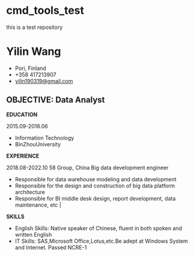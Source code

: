 # cmd_tools_test
this is a test repository

# Yilin Wang
 - Pori, Finland
 - +358 417213907
 - yilin190319@gmail.com 


## OBJECTIVE:  Data Analyst 


**EDUCATION**

 2015.09-2018.06  
 - Information Technology  
 - BinZhouUniversity 


**EXPERIENCE**

 2018.08-2022.10  58 Group, China                                   Big data development engineer 
 - Responsible for data warehouse modeling and data development
 - Responsible for the design and construction of big data platform architecture 
 - Responsible for BI middle desk design, report development, data maintenance, etc |


**SKILLS**

 - English Skills:  Native speaker of Chinese, fluent in both spoken and written English 
 - IT Skills:  SAS,Microsoft Office,Lotus,etc.Be adept at Windows System and Internet. Passed NCRE-1 
